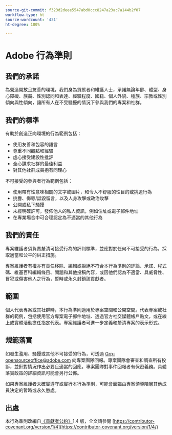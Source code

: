 ```yaml
---
source-git-commit: f323d2deee5547abd0ccc8247a23ac7a144b2f07
workflow-type: ht
source-wordcount: '431'
ht-degree: 100%

---
```

# Adobe 行為準則

## 我們的承諾

為營造開放且友善的環境，我們身為貢獻者和維護人士，承諾無論年齡、體型、身心障礙、族裔、性別認同和表達、經驗程度、國籍、個人外貌、種族、宗教或性別傾向與性傾向，讓所有人在不受騷擾的情況下參與我們的專案和社群。

## 我們的標準

有助於創造正向環境的行為範例包括：

* 使用友善和包容的語言
* 尊重不同觀點和經驗
* 虛心接受建設性批評
* 全心謀求社群的最佳利益
* 對其他社群成員抱有同理心

不可接受的參與者行為範例包括：

* 使用帶有性意味相關的文字或圖片，和令人不舒服的性目的或挑逗行為
* 挑釁、侮辱/詆毀留言，以及人身攻擊或政治攻擊
* 公開或私下騷擾
* 未經明確許可，發佈他人的私人資訊，例如住址或電子郵件地址
* 在專業場合中可合理認定為不適當的其他行為

## 我們的責任

專案維護者須負責釐清可接受行為的評判標準，並應對於任何不可接受的行為，採取適當和公平的糾正措施。

專案維護者有權亦有責任移除、編輯或拒絕不符合本行為準則的評論、承諾、程式碼、維基百科編輯條目、問題和其他投稿內容，或因他們認為不適當、具威脅性、冒犯或傷害他人之行為，暫時或永久封鎖該貢獻者。

## 範圍

個人代表專案或其社群時，本行為準則適用於專案空間和公開空間。代表專案或社群的範例，包括使用官方專案電子郵件地址、透過官方社交媒體帳戶貼文，或在線上或實體活動擔任指定代表。專案維護者可進一步定義和釐清專案的表示形式。

## 規範落實

如發生濫用、騷擾或其他不可接受的行為，可透過 Grp-opensourceoffice@adobe.com 向專案團隊回報。專案團隊會審查和調查所有投訴，並針對情況作出必要且適當的回應。專案團隊對事件回報者有保密義務。具體落實政策的詳細資訊可能會另行公佈。

如果專案維護者未確實遵守或實行本行為準則，可能會面臨由專案領導階層其他成員決定的暫時或永久懲處。

## 出處

本行為準則改編自[《貢獻者公約》](https://contributor-covenant.org)1.4 版，全文請參閱 [https://contributor-covenant.org/version/1/4](https://contributor-covenant.org/version/1/4/)
